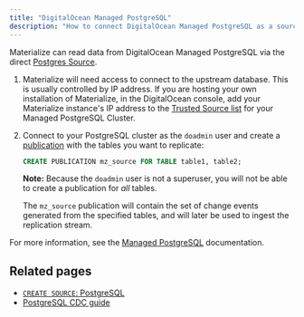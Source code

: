 ```yaml
---
title: "DigitalOcean Managed PostgreSQL"
description: "How to connect DigitalOcean Managed PostgreSQL as a source to Materialize."
---
```


Materialize can read data from DigitalOcean Managed PostgreSQL via the direct [Postgres Source](/sql/create-source/postgres/).

1. Materialize will need access to connect to the upstream database. This is usually controlled by IP address. If you are hosting your own installation of Materialize, in the DigitalOcean console, add your Materialize instance's IP address to the [Trusted Source list](https://docs.digitalocean.com/products/databases/postgresql/how-to/secure/#firewalls) for your Managed PostgreSQL Cluster.

1. Connect to your PostgreSQL cluster as the `doadmin` user and create a [publication](https://www.postgresql.org/docs/current/logical-replication-publication.html) with the tables you want to replicate:

    ```sql
    CREATE PUBLICATION mz_source FOR TABLE table1, table2;
    ```

    **Note:** Because the `doadmin` user is not a superuser, you will not be able to create a publication for _all_ tables.

    The `mz_source` publication will contain the set of change events generated from the specified tables, and will later be used to ingest the replication stream.

For more information, see the [Managed PostgreSQL](https://docs.digitalocean.com/products/databases/postgresql/) documentation.

## Related pages

- [`CREATE SOURCE`: PostgreSQL](/sql/create-source/postgres/)
- [PostgreSQL CDC guide](../cdc-postgres/)
